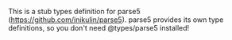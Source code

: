 This is a stub types definition for parse5 (https://github.com/inikulin/parse5).
parse5 provides its own type definitions, so you don't need @types/parse5 installed!